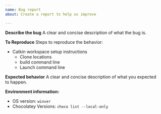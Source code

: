 ```yaml
---
name: Bug report
about: Create a report to help us improve

---
```


**Describe the bug**
A clear and concise description of what the bug is.

**To Reproduce**
Steps to reproduce the behavior:
* Catkin workspace setup instructions
  * Clone locations
  * build command line
  * Launch command line

**Expected behavior**
A clear and concise description of what you expected to happen.

**Environment information:**
 - OS version: `winver`
 - Chocolatey Versions: `choco list --local-only`
